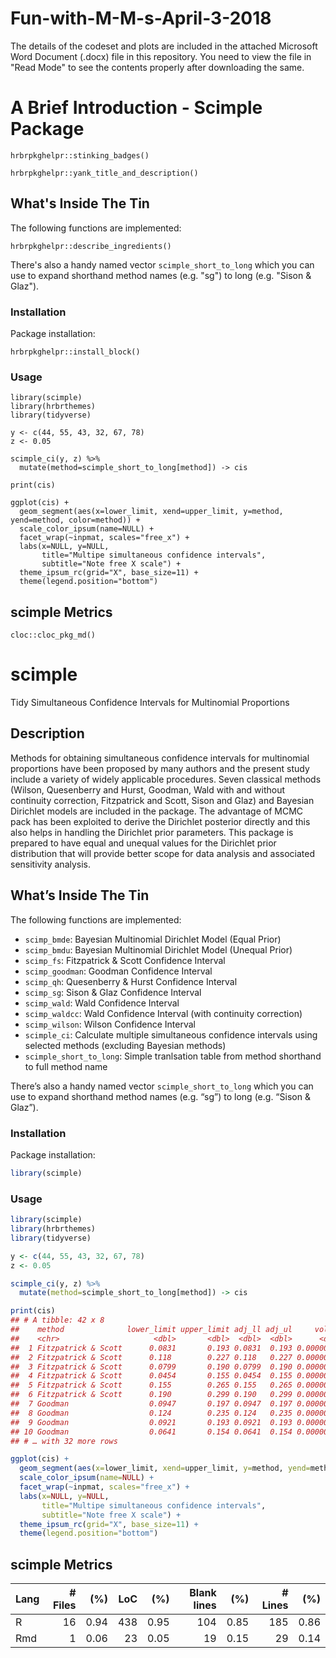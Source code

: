 # Fun-with-M-M-s-April-3-2018

The details of the codeset and plots are included in the attached Microsoft Word Document (.docx) file in this repository. 
You need to view the file in "Read Mode" to see the contents properly after downloading the same.

A Brief Introduction - Scimple Package
=========================================

```{r badges, results='asis', echo=FALSE, cache=FALSE}
hrbrpkghelpr::stinking_badges()
```

```{r description, results='asis', echo=FALSE, cache=FALSE}
hrbrpkghelpr::yank_title_and_description()
```

## What's Inside The Tin

The following functions are implemented:

```{r ingredients, results='asis', echo=FALSE, cache=FALSE}
hrbrpkghelpr::describe_ingredients()
```

There's also a handy named vector `scimple_short_to_long` which you can use to expand
shorthand method names (e.g. "sg") to long (e.g. "Sison & Glaz").

### Installation

Package installation:

```{r install-ex, results='asis', echo=FALSE, cache=FALSE}
hrbrpkghelpr::install_block()
```

### Usage

```{r u01, fig.width=10, fig.height=5.5}
library(scimple)
library(hrbrthemes)
library(tidyverse)

y <- c(44, 55, 43, 32, 67, 78)
z <- 0.05

scimple_ci(y, z) %>% 
  mutate(method=scimple_short_to_long[method]) -> cis

print(cis)

ggplot(cis) +
  geom_segment(aes(x=lower_limit, xend=upper_limit, y=method, yend=method, color=method)) +
  scale_color_ipsum(name=NULL) +
  facet_wrap(~inpmat, scales="free_x") +
  labs(x=NULL, y=NULL, 
       title="Multipe simultaneous confidence intervals",
       subtitle="Note free X scale") +
  theme_ipsum_rc(grid="X", base_size=11) +
  theme(legend.position="bottom")
```

## scimple Metrics

```{r cloc, echo=FALSE}
cloc::cloc_pkg_md()
```
# scimple

Tidy Simultaneous Confidence Intervals for Multinomial Proportions

## Description

Methods for obtaining simultaneous confidence intervals for multinomial
proportions have been proposed by many authors and the present study
include a variety of widely applicable procedures. Seven classical
methods (Wilson, Quesenberry and Hurst, Goodman, Wald with and without
continuity correction, Fitzpatrick and Scott, Sison and Glaz) and
Bayesian Dirichlet models are included in the package. The advantage of
MCMC pack has been exploited to derive the Dirichlet posterior directly
and this also helps in handling the Dirichlet prior parameters. This
package is prepared to have equal and unequal values for the Dirichlet
prior distribution that will provide better scope for data analysis and
associated sensitivity analysis.

## What’s Inside The Tin

The following functions are implemented:

  - `scimp_bmde`: Bayesian Multinomial Dirichlet Model (Equal Prior)
  - `scimp_bmdu`: Bayesian Multinomial Dirichlet Model (Unequal Prior)
  - `scimp_fs`: Fitzpatrick & Scott Confidence Interval
  - `scimp_goodman`: Goodman Confidence Interval
  - `scimp_qh`: Quesenberry & Hurst Confidence Interval
  - `scimp_sg`: Sison & Glaz Confidence Interval
  - `scimp_wald`: Wald Confidence Interval
  - `scimp_waldcc`: Wald Confidence Interval (with continuity
    correction)
  - `scimp_wilson`: Wilson Confidence Interval
  - `scimple_ci`: Calculate multiple simultaneous confidence intervals
    using selected methods (excluding Bayesian methods)
  - `scimple_short_to_long`: Simple tranlsation table from method
    shorthand to full method name

There’s also a handy named vector `scimple_short_to_long` which you can
use to expand shorthand method names (e.g. “sg”) to long (e.g. “Sison &
Glaz”).

### Installation

Package installation:

``` r
library(scimple)
```

### Usage

``` r
library(scimple)
library(hrbrthemes)
library(tidyverse)

y <- c(44, 55, 43, 32, 67, 78)
z <- 0.05

scimple_ci(y, z) %>% 
  mutate(method=scimple_short_to_long[method]) -> cis

print(cis)
## # A tibble: 42 x 8
##    method              lower_limit upper_limit adj_ll adj_ul     volume inpmat alpha
##    <chr>                     <dbl>       <dbl>  <dbl>  <dbl>      <dbl>  <dbl> <dbl>
##  1 Fitzpatrick & Scott      0.0831       0.193 0.0831  0.193 0.00000175     44  0.05
##  2 Fitzpatrick & Scott      0.118        0.227 0.118   0.227 0.00000175     55  0.05
##  3 Fitzpatrick & Scott      0.0799       0.190 0.0799  0.190 0.00000175     43  0.05
##  4 Fitzpatrick & Scott      0.0454       0.155 0.0454  0.155 0.00000175     32  0.05
##  5 Fitzpatrick & Scott      0.155        0.265 0.155   0.265 0.00000175     67  0.05
##  6 Fitzpatrick & Scott      0.190        0.299 0.190   0.299 0.00000175     78  0.05
##  7 Goodman                  0.0947       0.197 0.0947  0.197 0.00000155     44  0.05
##  8 Goodman                  0.124        0.235 0.124   0.235 0.00000155     55  0.05
##  9 Goodman                  0.0921       0.193 0.0921  0.193 0.00000155     43  0.05
## 10 Goodman                  0.0641       0.154 0.0641  0.154 0.00000155     32  0.05
## # … with 32 more rows

ggplot(cis) +
  geom_segment(aes(x=lower_limit, xend=upper_limit, y=method, yend=method, color=method)) +
  scale_color_ipsum(name=NULL) +
  facet_wrap(~inpmat, scales="free_x") +
  labs(x=NULL, y=NULL, 
       title="Multipe simultaneous confidence intervals",
       subtitle="Note free X scale") +
  theme_ipsum_rc(grid="X", base_size=11) +
  theme(legend.position="bottom")
```

## scimple Metrics

| Lang | \# Files |  (%) | LoC |  (%) | Blank lines |  (%) | \# Lines |  (%) |
| :--- | -------: | ---: | --: | ---: | ----------: | ---: | -------: | ---: |
| R    |       16 | 0.94 | 438 | 0.95 |         104 | 0.85 |      185 | 0.86 |
| Rmd  |        1 | 0.06 |  23 | 0.05 |          19 | 0.15 |       29 | 0.14 |

